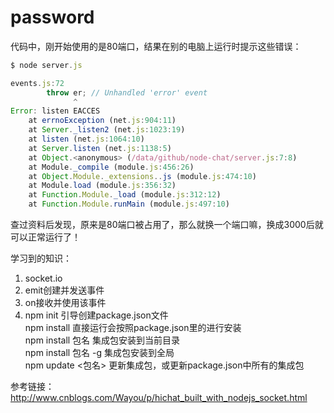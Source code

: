 # password

代码中，刚开始使用的是80端口，结果在别的电脑上运行时提示这些错误：  
```javascript
$ node server.js 

events.js:72
        throw er; // Unhandled 'error' event
              ^
Error: listen EACCES
    at errnoException (net.js:904:11)
    at Server._listen2 (net.js:1023:19)
    at listen (net.js:1064:10)
    at Server.listen (net.js:1138:5)
    at Object.<anonymous> (/data/github/node-chat/server.js:7:8)
    at Module._compile (module.js:456:26)
    at Object.Module._extensions..js (module.js:474:10)
    at Module.load (module.js:356:32)
    at Function.Module._load (module.js:312:12)
    at Function.Module.runMain (module.js:497:10)
```
查过资料后发现，原来是80端口被占用了，那么就换一个端口嘛，换成3000后就可以正常运行了！  

学习到的知识：  
1. socket.io  
2. emit创建并发送事件  
3. on接收并使用该事件  
4. npm init 引导创建package.json文件  
    npm install 直接运行会按照package.json里的进行安装  
    npm install 包名  集成包安装到当前目录  
    npm install 包名 -g 集成包安装到全局  
    npm update <包名> 更新集成包，或更新package.json中所有的集成包  

参考链接：   
http://www.cnblogs.com/Wayou/p/hichat_built_with_nodejs_socket.html  